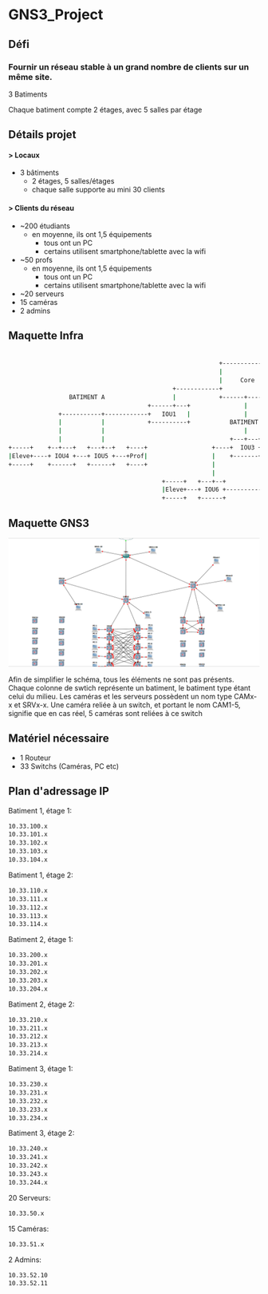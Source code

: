 ﻿# GNS3_Project
 
## Défi 

### Fournir un réseau stable à un grand nombre de clients sur un même site.

3 Batiments 

Chaque batiment compte 2 étages, avec 5 salles par étage

## Détails projet

#### > Locaux
* 3 bâtiments
  * 2 étages, 5 salles/étages
  * chaque salle supporte au mini 30 clients

#### > Clients du réseau

* ~200 étudiants
  * en moyenne, ils ont 1,5 équipements
    * tous ont un PC
    * certains utilisent smartphone/tablette avec la wifi
* ~50 profs
  * en moyenne, ils ont 1,5 équipements
    * tous ont un PC
    * certains utilisent smartphone/tablette avec la wifi
* ~20 serveurs
* 15 caméras
* 2 admins


## Maquette Infra
```bash

                                                           +-------------+
                                                           |             |
                                                           |     Core    |
                                              +------------+             +---------------+
                 BATIMENT A                   |            +------+------+               |          BATIMENT C
                                       +------+---+               |                  +---+-----+
              +-----------+------------+   IOU1   |               |                  |  IOU2   +----------+----------+
              |           |            +----------+           BATIMENT B             +---------+          |          |
              |           |                                       |                                       |          |
              |           |                                   +---+---+                                   |          |
+-----+    +--+---+   +---+--+   +----+                  +----+  IOU3 +---+                  +-----+   +--+---+    +-+---+    +----+
|Eleve+----+ IOU4 +---+ IOU5 +---+Prof|                  |    +-------+   |                  |Eleve+---+ IOU8 +----+ IOU9+----+Prof|
+-----+    +------+   +------+   +----+                  |                |                  +-----+   +------+    +-----+    +----+
                                                         |                |
                                           +-----+   +---+--+          +--+---+   +----+
                                           |Eleve+---+ IOU6 +----------+ IOU7 +---+Prof|
                                           +-----+   +------+          +------+   +----+

```

## Maquette GNS3

![Alt text](https://github.com/BouBooo/GNS3_Project/blob/master/img/gns3.png?raw=true "")

Afin de simplifier le schéma, tous les éléments ne sont pas présents.
Chaque colonne de swtich représente un batiment, le batiment type étant celui du milieu.
Les caméras et les serveurs possèdent un nom type CAMx-x et SRVx-x. Une caméra reliée à un switch, et portant le nom CAM1-5, signifie que en cas réel, 5 caméras sont reliées à ce switch

## Matériel nécessaire

 - 1 Routeur
 - 33 Switchs
 (Caméras, PC etc)

## Plan d'adressage IP

Batiment 1, étage 1:
```bash
10.33.100.x
10.33.101.x
10.33.102.x
10.33.103.x
10.33.104.x
```

Batiment 1, étage 2:
```bash
10.33.110.x
10.33.111.x
10.33.112.x
10.33.113.x
10.33.114.x
```

Batiment 2, étage 1:
```bash
10.33.200.x
10.33.201.x
10.33.202.x
10.33.203.x
10.33.204.x
```

Batiment 2, étage 2:
```bash
10.33.210.x
10.33.211.x
10.33.212.x
10.33.213.x
10.33.214.x
```

Batiment 3, étage 1:
```bash
10.33.230.x
10.33.231.x
10.33.232.x
10.33.233.x
10.33.234.x
```

Batiment 3, étage 2:
```bash
10.33.240.x
10.33.241.x
10.33.242.x
10.33.243.x
10.33.244.x
```

20 Serveurs:
```bash
10.33.50.x
```

15 Caméras:
```bash
10.33.51.x
```

2 Admins:
```bash
10.33.52.10
10.33.52.11
```
